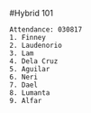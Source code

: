#Hybrid 101

```
Attendance: 030817
1. Finney
2. Laudenorio
3. Lam
4. Dela Cruz
5. Aguilar
6. Neri
7. Dael
8. Lumanta
9. Alfar
```